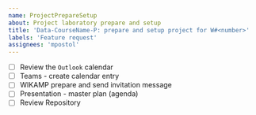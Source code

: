 ```yaml
---
name: ProjectPrepareSetup
about: Project laboratory prepare and setup
title: 'Data-CourseName-P: prepare and setup project for W#<number>'
labels: 'Feature request'
assignees: 'mpostol'
---
```


- [ ] Review the `Outlook` calendar
- [ ] Teams - create calendar entry
- [ ] WIKAMP prepare and send invitation message
- [ ] Presentation - master plan (agenda)
- [ ] Review Repository
